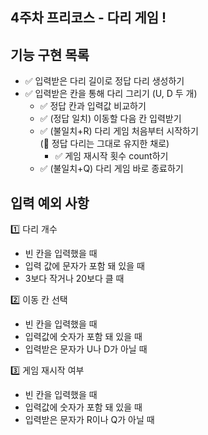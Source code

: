 ## 4주차 프리코스 - 다리 게임 !

## 기능 구현 목록

- ✅ 입력받은 다리 길이로 정답 다리 생성하기
- ✅ 입력받은 칸을 통해 다리 그리기 (U, D 두 개)
  <br>
  - ✅ 정답 칸과 입력값 비교하기
  - ✅ (정답 일치) 이동할 다음 칸 입력받기
    <br>
  - ✅ (불일치+R) 다리 게임 처음부터 시작하기
    <br>
    (💢 정답 다리는 그대로 유지한 채로)
    - ✅ 게임 재시작 횟수 count하기
  - ✅ (불일치+Q) 다리 게임 바로 종료하기

## 입력 예외 사항

1️⃣ 다리 개수
<br>

- 빈 칸을 입력했을 때
- 입력 값에 문자가 포함 돼 있을 때
- 3보다 작거나 20보다 클 때

2️⃣ 이동 칸 선택
<br>

- 빈 칸을 입력했을 때
- 입력값에 숫자가 포함 돼 있을 때
- 입력받은 문자가 U나 D가 아닐 때

3️⃣ 게임 재시작 여부
<br>

- 빈 칸을 입력했을 때
- 입력값에 숫자가 포함 돼 있을 때
- 입력받은 문자가 R이나 Q가 아닐 때
